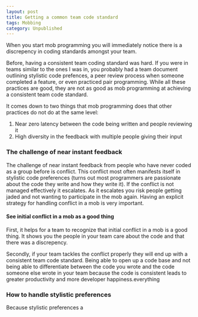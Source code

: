 ```yaml
---
layout: post
title: Getting a common team code standard 
tags: Mobbing
category: Unpublished
---
```


When you start mob programming you will immediately notice there is a discrepency in coding standards amongst your team. 

Before, having a consistent team coding standard was hard. If you were in teams similar to the ones I was in, you probably had a team document outlining stylistic code prefences, a peer review process when someone completed a feature, or even practiced pair programming. While all these practices are good, they are not as good as mob programming at achieving a consistent team code standard. 

It comes down to two things that mob programming does that other practices do not do at the same level:

1. Near zero latency between the code being written and people reviewing it  
2. High diversity in the feedback with multiple people giving their input

### The challenge of near instant feedback

The challenge of near instant feedback from people who have never coded as a group before is conflict. This conflict most often manifests itself in stylistic code preferences (turns out most programmers are passionate about the code they write and how they write it). If the conflict is not managed effectively it escalates. As it escalates you risk people getting jaded and not wanting to participate in the mob again. Having an explicit strategy for handling conflict in a mob is very important.

#### See initial conflict in a mob as a good thing

First, it helps for a team to recognize that initial conflict in a mob is a good thing. It shows you the people in your team care about the code and that there was a discrepency. 

Secondly, if your team tackles the conflict properly they will end up with a consistent team code standard. Being able to open up a code base and not being able to differentiate between the code you wrote and the code someone else wrote in your team because the code is consistent leads to greater productivity and more developer happiness.everything 

### How to handle stylistic preferences

Because stylistic preferences a
